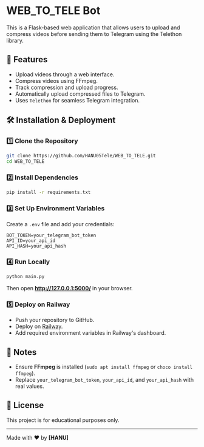 # WEB_TO_TELE Bot

This is a Flask-based web application that allows users to upload and compress videos before sending them to Telegram using the Telethon library.

## 🚀 Features
- Upload videos through a web interface.
- Compress videos using FFmpeg.
- Track compression and upload progress.
- Automatically upload compressed files to Telegram.
- Uses `Telethon` for seamless Telegram integration.

## 🛠️ Installation & Deployment

### 1️⃣ Clone the Repository
```bash
git clone https://github.com/HANU05Tele/WEB_TO_TELE.git
cd WEB_TO_TELE
```

### 2️⃣ Install Dependencies
```bash
pip install -r requirements.txt
```

### 3️⃣ Set Up Environment Variables  
Create a `.env` file and add your credentials:
```plaintext
BOT_TOKEN=your_telegram_bot_token
API_ID=your_api_id
API_HASH=your_api_hash
```

### 4️⃣ Run Locally  
```bash
python main.py
```
Then open **http://127.0.0.1:5000/** in your browser.

### 5️⃣ Deploy on Railway
- Push your repository to GitHub.
- Deploy on [Railway](https://railway.app/).
- Add required environment variables in Railway's dashboard.

## 📌 Notes
- Ensure **FFmpeg** is installed (`sudo apt install ffmpeg` or `choco install ffmpeg`).
- Replace `your_telegram_bot_token`, `your_api_id`, and `your_api_hash` with real values.

## 🐜 License
This project is for educational purposes only.

---

Made with ❤️ by **[HANU]**  

